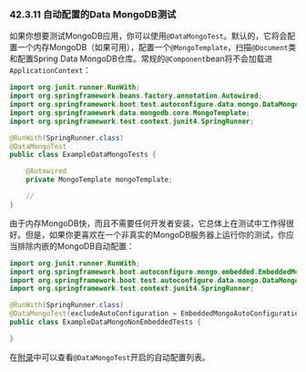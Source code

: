 ### 42.3.11 自动配置的Data MongoDB测试

如果你想要测试MongoDB应用，你可以使用`@DataMongoTest`。默认的，它将会配置一个内存MongoDB（如果可用），配置一个`@MongoTemplate`，扫描`@Document`类和配置Spring Data MongoDB仓库。常规的`@Component`bean将不会加载进`ApplicationContext`：
```java
import org.junit.runner.RunWith;
import org.springframework.beans.factory.annotation.Autowired;
import org.springframework.boot.test.autoconfigure.data.mongo.DataMongoTest;
import org.springframework.data.mongodb.core.MongoTemplate;
import org.springframework.test.context.junit4.SpringRunner;

@RunWith(SpringRunner.class)
@DataMongoTest
public class ExampleDataMongoTests {

    @Autowired
    private MongoTemplate mongoTemplate;

    //
}
```
由于内存MongoDB快，而且不需要任何开发者安装，它总体上在测试中工作得很好。但是，如果你更喜欢在一个非真实的MongoDB服务器上运行你的测试，你应当排除内嵌的MongoDB自动配置：
```java
import org.junit.runner.RunWith;
import org.springframework.boot.autoconfigure.mongo.embedded.EmbeddedMongoAutoConfiguration;
import org.springframework.boot.test.autoconfigure.data.mongo.DataMongoTest;
import org.springframework.test.context.junit4.SpringRunner;

@RunWith(SpringRunner.class)
@DataMongoTest(excludeAutoConfiguration = EmbeddedMongoAutoConfiguration.class)
public class ExampleDataMongoNonEmbeddedTests {

}
```
在[附录](https://docs.spring.io/spring-boot/docs/2.0.0.M7/reference/htmlsingle/#test-auto-configuration)中可以查看`@DataMongoTest`开启的自动配置列表。